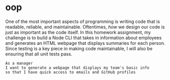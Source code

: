 # oop

One of the most important aspects of programming is writing code that is readable, reliable, and maintainable. Oftentimes, *how* we design our code is just as important as the code itself. In this homework assignment, my challenge is to build a Node CLI that takes in information about employees and generates an HTML webpage that displays summaries for each person. Since testing is a key piece in making code maintainable, I will also be ensuring that all unit tests pass.

```
As a manager
I want to generate a webpage that displays my team's basic info
so that I have quick access to emails and GitHub profiles
```
